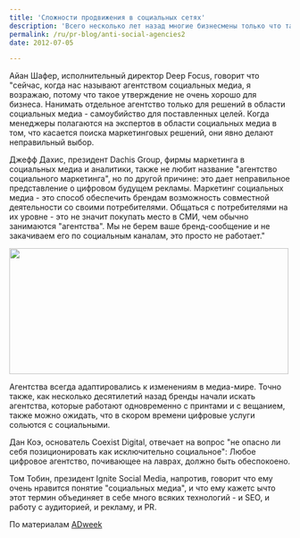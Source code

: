 ```yaml
---
title: 'Сложности продвижения в социальных сетях'
description: 'Всего несколько лет назад многие бизнесмены только что татуировки себе не делали - "агентство социальных медиа". Однако прогресс не стоит на месте, и ситуация меняется, все большую популярность приобретают решения задействующие несколько видов медиа, и термин "агентство социальных медиа" начинает звучать немного ограничивающим.'
permalink: /ru/pr-blog/anti-social-agencies2
date: 2012-07-05

---
```


Айан Шафер, исполнительный директор Deep Focus, говорит что "сейчас, когда нас называют агентством социальных медиа, я возражаю, потому что такое утверждение не очень хорошо для бизнеса. Нанимать отдельное агентство только для решений в области социальных медиа - самоубийство для поставленных целей. Когда менеджеры полагаются на экспертов в области социальных медиа в том, что касается поиска маркетинговых решений, они явно делают неправильный выбор.

Джефф Дахис, президент Dachis Group, фирмы маркетинга в социальных медиа и аналитики, также не любит название "агентство социального маркетинга", но по другой причине: это дает неправильное представление о цифровом будущем рекламы. Маркетинг социальных медиа - это способ обеспечить брендам возможность совместной деятельности со своими потребителями. Общаться  с потребителями на их уровне - это не значит покупать место в СМИ, чем обычно занимаются "агентства". Мы не берем ваше бренд-сообщение и не закачиваем его по социальным каналам, это просто не работает."

<img src="{{ site.assets }}/upload/5423247360_8a50d029a1.jpg" alt="" class="post__img" width="500" height="225">

Агентства всегда адаптировались к изменениям в медиа-мире. Точно также, как несколько десятилетий назад бренды начали искать агентства, которые работают одновременно с принтами и с вещанием, также можно ожидать, что в скором времени цифровые услуги сольются с социальными.

Дан Коэ, основатель Coexist Digital, отвечает на вопрос "не опасно ли себя позиционировать как исключительно социальное": Любое цифровое агентство, почивающее на лаврах, должно быть обеспокоено.

Том Тобин, президент Ignite Social Media, напротив, говорит что ему очень нравится понятие "социальных медиа", и что ему кажетс ычто этот термин объединяет в себе много всяких технологий - и SEO, и работу с аудиторией, и рекламу, и PR.

По материалам <a href="https://www.adweek.com/news/technology/agencies-start-get-really-anti-social-141724"> ADweek</a>

